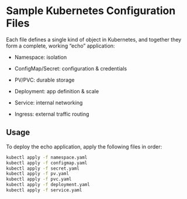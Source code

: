 # Sample Kubernetes Configuration Files

Each file defines a single kind of object in Kubernetes, and together they form a complete, working “echo” application:

- Namespace: isolation

- ConfigMap/Secret: configuration & credentials

- PV/PVC: durable storage

- Deployment: app definition & scale

- Service: internal networking

- Ingress: external traffic routing

## Usage
To deploy the echo application, apply the following files in order:
```bash
kubectl apply -f namespace.yaml
kubectl apply -f configmap.yaml
kubectl apply -f secret.yaml
kubectl apply -f pv.yaml
kubectl apply -f pvc.yaml
kubectl apply -f deployment.yaml
kubectl apply -f service.yaml
```